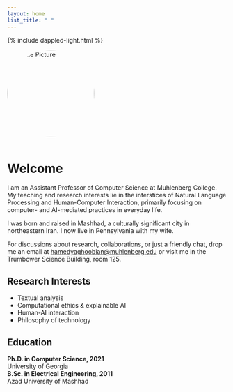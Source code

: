 ```yaml
---
layout: home
list_title: " "
---
```


{% include dappled-light.html %}

<style>
.profile-container {
  position: relative;
  display: inline-block;
  margin-bottom: 1rem;
  width: 200px;
  height: 200px;
}

.profile-pic {
  width: 200px !important;
  height: 200px !important;
  border-radius: 50% !important;
  object-fit: cover !important;
  object-position: center center !important;
  transition: transform 0.3s ease;
  cursor: pointer;
  display: block !important;
  position: relative;
  overflow: hidden;
  
  @media screen and (min-width: 768px) {
    margin-right: 2rem;
    margin-bottom: 0;
  }
}

.profile-container:hover .profile-pic {
  transform: translateY(-8px);
}

.social-buttons {
  position: absolute;
  bottom: -20px;
  left: 50%;
  transform: translateX(-50%);
  display: flex;
  gap: 10px;
  opacity: 0;
  transition: all 0.4s cubic-bezier(0.68, -0.55, 0.265, 1.55);
  pointer-events: none;
}

.profile-container:hover .social-buttons {
  opacity: 1;
  bottom: -40px;
  pointer-events: auto;
}

.social-btn {
  width: 40px;
  height: 40px;
  border-radius: 50%;
  display: flex;
  align-items: center;
  justify-content: center;
  text-decoration: none;
  color: #ffffff !important;
  font-size: 18px;
  transition: all 0.3s ease;
  box-shadow: 0 4px 12px rgba(0, 0, 0, 0.15);
  transform: translateY(20px);
  background: linear-gradient(135deg, #6b7280 0%, #4b5563 100%) !important;
}

.social-btn i {
  color: #ffffff !important;
  font-size: 18px;
}

.profile-container:hover .social-btn {
  transform: translateY(0);
}

.social-btn:nth-child(1) {
  transition-delay: 0.1s;
}

.social-btn:nth-child(2) {
  transition-delay: 0.2s;
}

.social-btn:hover {
  background: linear-gradient(135deg, #4b5563 0%, #374151 100%) !important;
  transform: translateY(-2px) scale(1.1);
  color: #ffffff !important;
  text-decoration: none;
  box-shadow: 0 6px 16px rgba(0, 0, 0, 0.25);
}

.social-btn:hover i {
  color: #ffffff !important;
}

@media screen and (max-width: 767px) {
  .profile-container {
    margin-bottom: 2rem;
  }
}
</style>

<div class="home-container">
  <div class="bio-content">
    <div class="profile-container">
      <img src="{{ '/assets/images/profile.jpg' | relative_url }}" alt="Profile Picture" class="profile-pic">
      <div class="social-buttons">
        <a href="https://github.com/hamedyaghoobian" class="social-btn" target="_blank" title="GitHub">
          <i class="fab fa-github"></i>
        </a>
        <a href="https://scholar.google.com/citations?user=6626541213499116714&hl=en" class="social-btn" target="_blank" title="Google Scholar">
          <i class="fas fa-graduation-cap"></i>
        </a>
      </div>
    </div>
    <div class="bio-text">
      <h1>Welcome</h1>
      <p>I am an Assistant Professor of Computer Science at Muhlenberg College. My teaching and research interests lie in the interstices of Natural Language Processing and Human-Computer Interaction, primarily focusing on computer- and AI-mediated practices in everyday life.</p>
      <p>I was born and raised in Mashhad, a culturally significant city in northeastern Iran. I now live in Pennsylvania with my wife. </p>
      <p>For discussions about research, collaborations, or just a friendly chat, drop me an email at <a href="mailto:hamedyaghoobian@muhlenberg.edu">hamedyaghoobian@muhlenberg.edu</a> or visit me in the Trumbower Science Building, room 125.</p>
    </div>
  </div>

  <div class="info-grid">
    <div class="research-interests">
      <h2>Research Interests</h2>
      <ul>
        <li>Textual analysis</li>
        <li>Computational ethics & explainable AI</li>
        <li>Human-AI interaction</li>
        <li>Philosophy of technology</li>
      </ul>
    </div>
    <div class="education">
      <h2>Education</h2>
      <div class="education-item">
        <i class="fas fa-graduation-cap"></i>
        <div>
          <strong>Ph.D. in Computer Science, 2021</strong><br>
          University of Georgia
        </div>
      </div>
      <div class="education-item">
        <i class="fas fa-university"></i>
        <div>
          <strong>B.Sc. in Electrical Engineering, 2011</strong><br>
          Azad University of Mashhad
        </div>
      </div>
    </div>
  </div>
</div>

<div id="dappled-light">
  <div id="glow"></div>
  <div id="glow-bounce"></div>
  <div id="progressive-blur">
    <div></div>
    <div></div>
    <div></div>
    <div></div>
  </div>
  <div id="leaves"></div>
</div>
